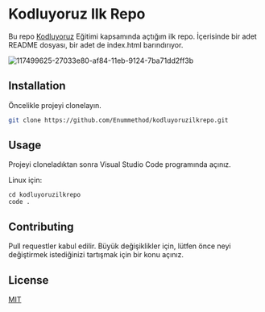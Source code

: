 # Kodluyoruz Ilk Repo

Bu repo [Kodluyoruz](https://www.kodluyoruz.org) Eğitimi kapsamında açtığım ilk repo. İçerisinde bir adet README dosyası, bir adet de index.html barındırıyor.

![117499625-27033e80-af84-11eb-9124-7ba71dd2ff3b](https://user-images.githubusercontent.com/80968031/117578114-6c934900-b0f5-11eb-8dba-f4bec8445b40.png)



## Installation

Öncelikle projeyi clonelayın.
```bash
git clone https://github.com/Enummethod/kodluyoruzilkrepo.git
```

## Usage

Projeyi cloneladıktan sonra Visual Studio Code programında açınız.

Linux için:
```linux
cd kodluyoruzilkrepo
code .
```

## Contributing
Pull requestler kabul edilir. Büyük değişiklikler için, lütfen önce neyi değiştirmek istediğinizi tartışmak için bir konu açınız.


## License
[MIT](https://choosealicense.com/licenses/mit/)
